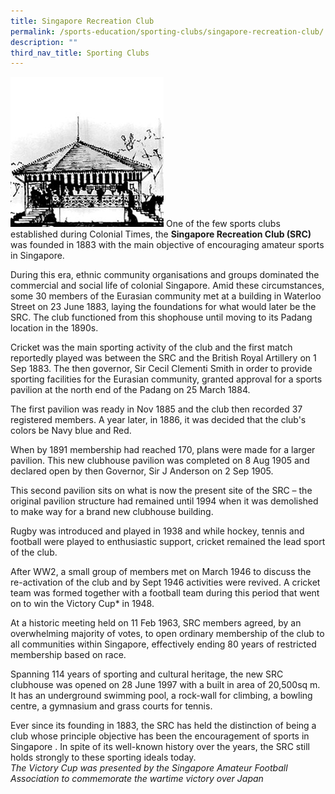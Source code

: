 ```yaml
---
title: Singapore Recreation Club
permalink: /sports-education/sporting-clubs/singapore-recreation-club/
description: ""
third_nav_title: Sporting Clubs
---
```

![Singapore Recreation Club](/images/Sport%20Education/Sporting%20Clubs/RecreationClub.jpeg)
One of the few sports clubs established during Colonial Times, the **Singapore Recreation Club (SRC)** was founded in 1883 with the main objective of encouraging amateur sports in Singapore.
  
During this era, ethnic community organisations and groups dominated the commercial and social life of colonial Singapore. Amid these circumstances, some 30 members of the Eurasian community met at a building in Waterloo Street on 23 June 1883, laying the foundations for what would later be the SRC. The club functioned from this shophouse until moving to its Padang location in the 1890s.
  
Cricket was the main sporting activity of the club and the first match reportedly played was between the SRC and the British Royal Artillery on 1 Sep 1883. The then governor, Sir Cecil Clementi Smith in order to provide sporting facilities for the Eurasian community, granted approval for a sports pavilion at the north end of the Padang on 25 March 1884.  
  
The first pavilion was ready in Nov 1885 and the club then recorded 37 registered members. A year later, in 1886, it was decided that the club's colors be Navy blue and Red.  
  
When by 1891 membership had reached 170, plans were made for a larger pavilion. This new clubhouse pavilion was completed on 8 Aug 1905 and declared open by then Governor, Sir J Anderson on 2 Sep 1905.  
  
This second pavilion sits on what is now the present site of the SRC – the original pavilion structure had remained until 1994 when it was demolished to make way for a brand new clubhouse building.  
  
Rugby was introduced and played in 1938 and while hockey, tennis and football were played to enthusiastic support, cricket remained the lead sport of the club.  
  
After WW2, a small group of members met on March 1946 to discuss the re-activation of the club and by Sept 1946 activities were revived. A cricket team was formed together with a football team during this period that went on to win the Victory Cup\* in 1948.  
  
At a historic meeting held on 11 Feb 1963, SRC members agreed, by an overwhelming majority of votes, to open ordinary membership of the club to all communities within Singapore, effectively ending 80 years of restricted membership based on race.  
  
Spanning 114 years of sporting and cultural heritage, the new SRC clubhouse was opened on 28 June 1997 with a built in area of 20,500sq m. It has an underground swimming pool, a rock-wall for climbing, a bowling centre, a gymnasium and grass courts for tennis.  
  
Ever since its founding in 1883, the SRC has held the distinction of being a club whose principle objective has been the encouragement of sports in Singapore . In spite of its well-known history over the years, the SRC still holds strongly to these sporting ideals today.  
*The Victory Cup was presented by the Singapore Amateur Football Association to commemorate the wartime victory over Japan*